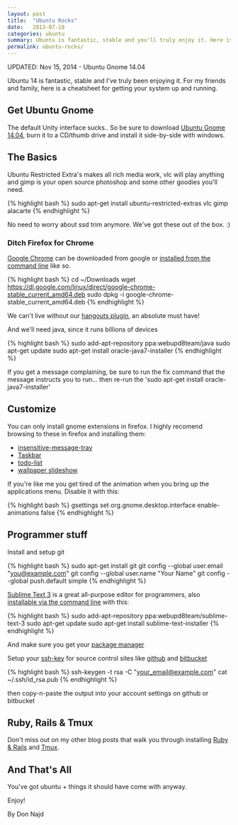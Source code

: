 ```yaml
---
layout: post
title:  "Ubuntu Rocks"
date:   2013-07-10
categories: ubuntu
summary: Ubuntu is fantastic, stable and you'll truly enjoy it. Here is a list of things to get a good developer machine up and running
permalink: ubuntu-rocks/
---
```


UPDATED: Nov 15, 2014 - Ubuntu Gnome 14.04 

Ubuntu 14 is fantastic, stable and I've truly been enjoying it. For my friends and family, here is a cheatsheet for getting your system up and running.

## Get Ubuntu Gnome

The default Unity interface sucks..  So be sure to download [Ubuntu Gnome 14.04](http://cdimage.ubuntu.com/ubuntu-gnome/releases/14.04/release/), burn it to a CD/thumb drive and install it side-by-side with windows. 

## The Basics

Ubuntu Restricted Extra's makes all rich media work, vlc will play anything and gimp is your open source photoshop and some other goodies you'll need.

{% highlight bash %}
sudo apt-get install ubuntu-restricted-extras vlc gimp alacarte
{% endhighlight %}

No need to worry about ssd trim anymore.  We've got these out of the box. :)


### Ditch Firefox for Chrome

[Google Chrome](https://www.google.com/intl/en/chrome/browser/) can be downloaded from google or [installed from the command line](http://www.cyberciti.biz/faq/how-to-install-google-chrome-in-ubuntu-linux-12-xx-13-xx/) like so.

{% highlight bash %}
cd ~/Downloads
wget https://dl.google.com/linux/direct/google-chrome-stable_current_amd64.deb
sudo dpkg -i google-chrome-stable_current_amd64.deb
{% endhighlight %}

We can't live without our [hangouts plugin](https://chrome.google.com/webstore/detail/hangouts/nckgahadagoaajjgafhacjanaoiihapd?hl=en), an absolute must have!

And we'll need java, since it runs billions of devices

{% highlight bash %}
sudo add-apt-repository ppa:webupd8team/java
sudo apt-get update
sudo apt-get install oracle-java7-installer
{% endhighlight %}

If you get a message complaining, be sure to run the fix command that the message instructs you to run... then re-run the 'sudo apt-get install oracle-java7-installer'

## Customize

You can only install gnome extensions in firefox.  I highly recomend browsing to these in firefox and installing them:

* [insensitive-message-tray](https://extensions.gnome.org/extension/616/insensitive-message-tray/)
* [Taskbar](https://extensions.gnome.org/extension/584/taskbar/)
* [todo-list](https://extensions.gnome.org/extension/162/todo-list/)
* [wallpaper slideshow](https://extensions.gnome.org/extension/543/backslide/)

If you're like me you get tired of the animation when you bring up the applications menu.  Disable it with this:

{% highlight bash %}
gsettings set org.gnome.desktop.interface enable-animations false
{% endhighlight %}

## Programmer stuff

Install and setup git

{% highlight bash %}
sudo apt-get install git
git config --global user.email "you@example.com"
git config --global user.name "Your Name"
git config --global push.default simple
{% endhighlight %}

[Sublime Text 3](http://www.sublimetext.com/3) is a great all-purpose editor for programmers, also [installable via the command line](http://www.webupd8.org/2013/07/sublime-text-3-ubuntu-ppa-now-available.html) with this:

{% highlight bash %}
sudo add-apt-repository ppa:webupd8team/sublime-text-3
sudo apt-get update
sudo apt-get install sublime-text-installer
{% endhighlight %}

And make sure you get your [package manager](https://sublime.wbond.net/installation)

Setup your [ssh-key](https://help.github.com/articles/generating-ssh-keys) for source control sites like [github](https://github.com/) and [bitbucket](https://bitbucket.org)

{% highlight bash %}
ssh-keygen -t rsa -C "your_email@example.com"
cat ~/.ssh/id_rsa.pub
{% endhighlight %}

then copy-n-paste the output into your account settings on github or bitbucket

## Ruby, Rails & Tmux

Don't miss out on my other blog posts that walk you through installing [Ruby & Rails](http://www.beesbot.com/rbenv-ubuntu-bundler/) and [Tmux](http://www.beesbot.com/ubuntu-tmux/).

## And That's All

You've got ubuntu + things it should have come with anyway.

Enjoy!

By Don Najd
